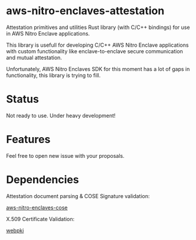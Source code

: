 # aws-nitro-enclaves-attestation
Attestation primitives and utilities Rust library (with C/C++ bindings) for use in AWS Nitro Enclave applications.

This library is usefull for developing C/C++ AWS Nitro Enclave applications with custom functionality like enclave-to-enclave 
secure communication and mutual attestation.

Unfortunately, AWS Nitro Enclaves SDK for this moment has a lot of gaps in functionality, this library is trying to fill. 

# Status

Not ready to use. Under heavy development!

# Features

Feel free to open new issue with your proposals.

# Dependencies

Attestation document parsing & COSE Signature validation:

[aws-nitro-enclaves-cose](https://crates.io/crates/aws-nitro-enclaves-cose)

X.509 Certificate Validation: 

[webpki](https://crates.io/crates/webpki) 
